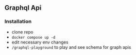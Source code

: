 ## Graphql Api
### Installation
* clone repo
* `docker compose up -d`
*  edit necessary env changes
*  `/graphql-playground` to play and see schema for graph apis
